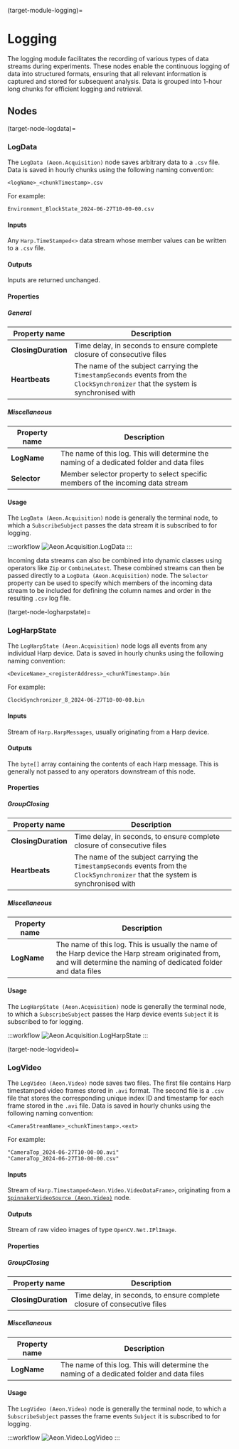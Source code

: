 (target-module-logging)=
# Logging
The logging module facilitates the recording of various types of data streams during experiments. 
These nodes enable the continuous logging of data into structured formats, ensuring that all relevant information is captured and stored for subsequent analysis.
Data is grouped into 1-hour long chunks for efficient logging and retrieval.

## Nodes
(target-node-logdata)=
### LogData 
The `LogData (Aeon.Acquisition)` node saves arbitrary data to a `.csv` file. 
Data is saved in hourly chunks using the following naming convention: 
```
<logName>_<chunkTimestamp>.csv
```
For example: 
```
Environment_BlockState_2024-06-27T10-00-00.csv
```

#### Inputs
Any `Harp.TimeStamped<>` data stream whose member values can be written to a `.csv` file.

#### Outputs
Inputs are returned unchanged. 

#### Properties
##### General
| Property name | Description                                               |
|---------------|-----------------------------------------------------------|
| **ClosingDuration** |  Time delay, in seconds to ensure complete closure of consecutive files |                                                                           
| **Heartbeats**      | The name of the subject carrying the `TimestampSeconds` events from the `ClockSynchronizer` that the system is synchronised with |

##### Miscellaneous
| Property name | Description                                   |
|---------------|-----------------------------------------------|
| **LogName**   | The name of this log. This will determine the naming of a dedicated folder and data files | 
| **Selector**  | Member selector property to select specific members of the incoming data stream           |

#### Usage
The `LogData (Aeon.Acquisition)` node is generally the terminal node, to which a `SubscribeSubject` passes the data stream it is subscribed to for logging. 

:::workflow
![Aeon.Acquisition.LogData](../../../workflows/logData.bonsai)
:::

Incoming data streams can also be combined into dynamic classes using operators like `Zip` or `CombineLatest`. 
These combined streams can then be passed directly to a `LogData (Aeon.Acquisition)` node. 
The `Selector` property can be used to specify which members of the incoming data stream to be included for defining the column names and order in the resulting `.csv` log file.

(target-node-logharpstate)=
### LogHarpState 
The `LogHarpState (Aeon.Acquisition)` node logs all events from any individual Harp device. 
Data is saved in hourly chunks using the following naming convention: 
```
<DeviceName>_<registerAddress>_<chunkTimestamp>.bin
```
For example: 
```
ClockSynchronizer_8_2024-06-27T10-00-00.bin
```

#### Inputs
Stream of `Harp.HarpMessages`, usually originating from a Harp device.

#### Outputs
The `byte[]` array containing the contents of each Harp message. 
This is generally not passed to any operators downstream of this node.

#### Properties
##### GroupClosing
| Property name | Description                                               |
|---------------|-----------------------------------------------------------|
| **ClosingDuration** |  Time delay, in seconds, to ensure complete closure of consecutive files  |                                                                           
| **Heartbeats**      | The name of the subject carrying the `TimestampSeconds` events from the `ClockSynchronizer` that the system is synchronised with |

##### Miscellaneous
| Property name | Description                                   |
|---------------|-----------------------------------------------|
| **LogName**   | The name of this log. This is usually the name of the Harp device the Harp stream originated from, and will determine the naming of dedicated folder and data files |

#### Usage
The `LogHarpState (Aeon.Acquisition)` node is generally the terminal node, to which a `SubscribeSubject` passes the Harp device events `Subject` it is subscribed to for logging.

:::workflow
![Aeon.Acquisition.LogHarpState](../../../workflows/logHarpState.bonsai)
:::

(target-node-logvideo)=
### LogVideo 
The `LogVideo (Aeon.Video)` node saves two files.
The first file contains Harp timestamped video frames stored in `.avi` format.
The second file is a `.csv` file that stores the corresponding unique index ID and timestamp for each frame stored in the `.avi` file.
Data is saved in hourly chunks using the following naming convention: 
```
<CameraStreamName>_<chunkTimestamp>.<ext>
```
For example: 
```
"CameraTop_2024-06-27T10-00-00.avi"
"CameraTop_2024-06-27T10-00-00.csv"
```

#### Inputs
Stream of `Harp.Timestamped<Aeon.Video.VideoDataFrame>`, originating from a [`SpinnakerVideoSource (Aeon.Video)`](target-node-spinnakervideosource) node.

#### Outputs
Stream of raw video images of type `OpenCV.Net.IPlImage`. 

#### Properties
##### GroupClosing
| Property name | Description                                               |
|---------------|-----------------------------------------------------------|
| **ClosingDuration** |  Time delay, in seconds, to ensure complete closure of consecutive files |                                                                           

##### Miscellaneous
| Property name | Description                                   |
|---------------|-----------------------------------------------|
| **LogName**   | The name of this log. This will determine the naming of a dedicated folder and data files | 

#### Usage
The `LogVideo (Aeon.Video)` node is generally the terminal node, to which a `SubscribeSubject` passes the frame events `Subject` it is subscribed to for logging.

:::workflow
![Aeon.Video.LogVideo](../../../workflows/logVideo.bonsai)
:::